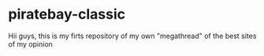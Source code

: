 # piratebay-classic
Hii guys, this is my firts repository of my own "megathread" of the best sites of my opinion
